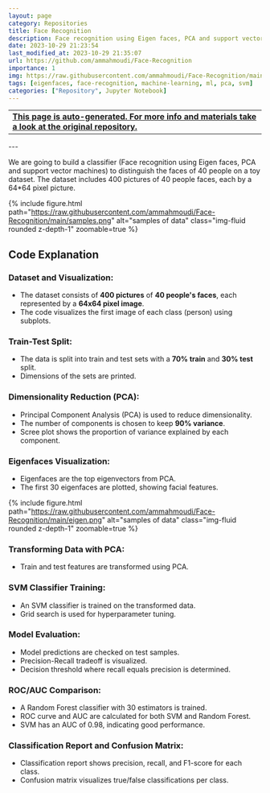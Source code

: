 ```yaml
---
layout: page
category: Repositories
title: Face Recognition
description: Face recognition using Eigen faces, PCA and support vector machines
date: 2023-10-29 21:23:54 
last_modified_at: 2023-10-29 21:35:07 
url: https://github.com/ammahmoudi/Face-Recognition
importance: 1
img: https://raw.githubusercontent.com/ammahmoudi/Face-Recognition/main/samples.png
tags: [eigenfaces, face-recognition, machine-learning, ml, pca, svm]
categories: ["Repository", Jupyter Notebook]
---
```

<div id="open-in-github" > <table class="table-cv list-group-table"> <tbody> <tr>    <td class="list-group-name"><b>   <a href="https://github.com/ammahmoudi/Face-Recognition" rel="external nofollow noopener" target="_blank"><i class="fa-brands fa-github"></i> This page is auto-generated. For more info and materials take a look at the original repository.</a> </b></td></tr> </tbody> </table></div>
---

We are going to build a classifier (Face recognition using Eigen faces, PCA and support vector machines) to distinguish the faces of 40 people on a toy dataset. The dataset includes 400 pictures of 40 people faces, each by a 64*64 pixel picture.

{% include figure.html path="https://raw.githubusercontent.com/ammahmoudi/Face-Recognition/main/samples.png" alt="samples of data" class="img-fluid rounded z-depth-1" zoomable=true %}
## Code Explanation

### **Dataset and Visualization**:
- The dataset consists of **400 pictures** of **40 people's faces**, each represented by a **64x64 pixel image**.
- The code visualizes the first image of each class (person) using subplots.

### **Train-Test Split**:
- The data is split into train and test sets with a **70% train** and **30% test** split.
- Dimensions of the sets are printed.

### **Dimensionality Reduction (PCA)**:
- Principal Component Analysis (PCA) is used to reduce dimensionality.
- The number of components is chosen to keep **90% variance**.
- Scree plot shows the proportion of variance explained by each component.

### **Eigenfaces Visualization**:
- Eigenfaces are the top eigenvectors from PCA.
- The first 30 eigenfaces are plotted, showing facial features.

{% include figure.html path="https://raw.githubusercontent.com/ammahmoudi/Face-Recognition/main/eigen.png" alt="samples of data" class="img-fluid rounded z-depth-1" zoomable=true %}

### **Transforming Data with PCA**:
- Train and test features are transformed using PCA.

### **SVM Classifier Training**:
- An SVM classifier is trained on the transformed data.
- Grid search is used for hyperparameter tuning.

### **Model Evaluation**:
- Model predictions are checked on test samples.
- Precision-Recall tradeoff is visualized.
- Decision threshold where recall equals precision is determined.

### **ROC/AUC Comparison**:
- A Random Forest classifier with 30 estimators is trained.
- ROC curve and AUC are calculated for both SVM and Random Forest.
- SVM has an AUC of 0.98, indicating good performance.

### **Classification Report and Confusion Matrix**:
- Classification report shows precision, recall, and F1-score for each class.
- Confusion matrix visualizes true/false classifications per class.
